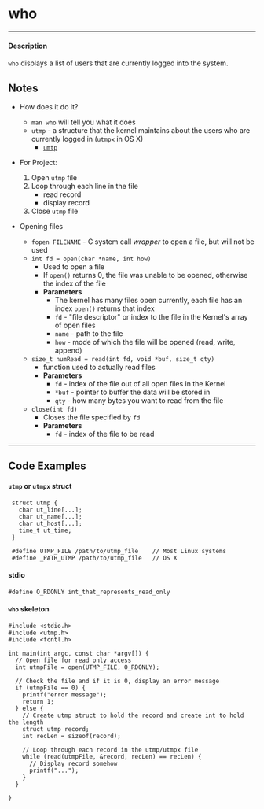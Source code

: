 # who
---

#### Description
`who` displays a list of users that are currently logged into the system.

## Notes
- How does it do it?
  * `man who` will tell you what it does
  * `utmp` - a structure that the kernel maintains about the users who are
  currently logged in (`utmpx` in OS X)
    * [`umtp`](#utmp)

- For Project:
  1. Open `utmp` file
  2. Loop through each line in the file
     * read record
     * display record
  3. Close `utmp` file

- Opening files
  * `fopen FILENAME` - C system call *wrapper* to open a file, but will not be used
  * `int fd = open(char *name, int how)`
    * Used to open a file
    * If `open()` returns 0, the file was unable to be opened, otherwise the index of the file
    * **Parameters**
      * The kernel has many files open currently, each file has an index `open()`
      returns that index
      * `fd` - "file descriptor" or index to the file in the Kernel's array of
      open files
      * `name` - path to the file
      * `how` - mode of which the file will be opened (read, write, append)
  * `size_t numRead = read(int fd, void *buf, size_t qty)`
    * function used to actually read files
    * **Parameters**
      * `fd` - index of the file out of all open files in the Kernel
      * `*buf` - pointer to buffer the data will be stored in
      * `qty` - how many bytes you want to read from the file
  * `close(int fd)`
    * Closes the file specified by `fd`
    * **Parameters**
      * `fd` - index of the file to be read
---

## Code Examples
#### <a name="utmp"></a>`utmp` or `utmpx` struct
```
 struct utmp {
   char ut_line[...];
   char ut_name[...];
   char ut_host[...];
   time_t ut_time;
 }

 #define UTMP_FILE /path/to/utmp_file    // Most Linux systems
 #define _PATH_UTMP /path/to/utmp_file   // OS X
 ```

#### <a name="stdio"></a>stdio
```
#define O_RDONLY int_that_represents_read_only
```

#### <a name="skeleton"></a>`who` skeleton
```
#include <stdio.h>
#include <utmp.h>
#include <fcntl.h>

int main(int argc, const char *argv[]) {
  // Open file for read only access
  int utmpFile = open(UTMP_FILE, O_RDONLY);

  // Check the file and if it is 0, display an error message
  if (utmpFile == 0) {
    printf("error message");
    return 1;
  } else {
    // Create utmp struct to hold the record and create int to hold the length
    struct utmp record;
    int recLen = sizeof(record);

    // Loop through each record in the utmp/utmpx file
    while (read(utmpFile, &record, recLen) == recLen) {
      // Display record somehow
      printf("...");
    }
  }

}
```
